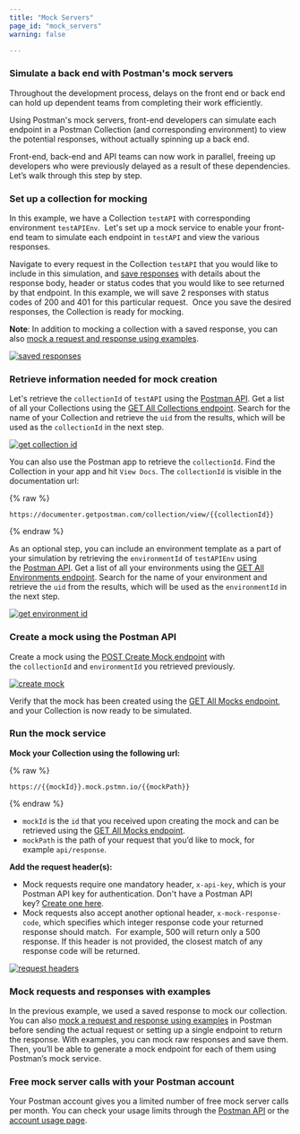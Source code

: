 ```yaml
---
title: "Mock Servers"
page_id: "mock_servers"
warning: false

---
```


### Simulate a back end with Postman's mock servers

Throughout the development process, delays on the front end or back end can hold up dependent teams from completing their work efficiently.  

Using Postman's mock servers, front-end developers can simulate each endpoint in a Postman Collection (and corresponding environment) to view the potential responses, without actually spinning up a back end.

Front-end, back-end and API teams can now work in parallel, freeing up developers who were previously delayed as a result of these dependencies. Let’s walk through this step by step.

### Set up a collection for mocking

In this example, we have a Collection `testAPI` with corresponding environment `testAPIEnv`.  Let's set up a mock service to enable your front-end team to simulate each endpoint in `testAPI` and view the various responses.

Navigate to every request in the Collection `testAPI` that you would like to include in this simulation, and [save responses](https://learning.getpostman.com/docs/postman/sending_api_requests/responses/) with details about the response body, header or status codes that you would like to see returned by that endpoint. In this example, we will save 2 responses with status codes of 200 and 401 for this particular request.  Once you save the desired responses, the Collection is ready for mocking.

**Note**: In addition to mocking a collection with a saved response, you can also [mock a request and response using examples](https://learning.getpostman.com/docs/postman/collections/examples/).

[![saved responses](https://blog.postman.com/wp-content/uploads/2017/03/Screen-Shot-2017-03-15-at-3.44.27-PM-1024x726.png)](https://blog.postman.com/wp-content/uploads/2017/03/Screen-Shot-2017-03-15-at-3.44.27-PM.png)

### Retrieve information needed for mock creation

Let's retrieve the `collectionId` of `testAPI` using the [Postman API](https://api.getpostman.com/). Get a list of all your Collections using the [GET All Collections endpoint](https://docs.api.getpostman.com/#3190c896-4216-a0a3-aa38-a041d0c2eb72). Search for the name of your Collection and retrieve the `uid` from the results, which will be used as the `collectionId` in the next step.

[![get collection id](https://blog.postman.com/wp-content/uploads/2017/03/Screen-Shot-2017-03-15-at-3.56.19-PM-1024x426.png)](https://blog.postman.com/wp-content/uploads/2017/03/Screen-Shot-2017-03-15-at-3.56.19-PM.png) 

You can also use the Postman app to retrieve the `collectionId`. Find the Collection in your app and hit `View Docs`. The `collectionId` is visible in the documentation url: 

{% raw %} 
```
https://documenter.getpostman.com/collection/view/{{collectionId}}
``` 
{% endraw %}

As an optional step, you can include an environment template as a part of your simulation by retrieving the `environmentId` of `testAPIEnv` using the [Postman API](https://api.getpostman.com/). Get a list of all your environments using the [GET All Environments endpoint](https://docs.api.getpostman.com/#d26bd079-e3e1-aa08-7e21-66f55df99351). Search for the name of your environment and retrieve the `uid` from the results, which will be used as the `environmentId` in the next step.

[![get environment id](https://blog.postman.com/wp-content/uploads/2017/03/Screen-Shot-2017-03-15-at-3.59.04-PM-1024x431.png)](https://blog.postman.com/wp-content/uploads/2017/03/Screen-Shot-2017-03-15-at-3.59.04-PM.png)

### Create a mock using the Postman API

Create a mock using the [POST Create Mock endpoint](https://docs.api.getpostman.com/#a54b358e-2686-bb4e-15c6-125b23776593) with the `collectionId` and `environmentId` you retrieved previously.

[![create mock](https://blog.postman.com/wp-content/uploads/2017/03/Screen-Shot-2017-03-15-at-4.23.03-PM-1024x599.png)](https://blog.postman.com/wp-content/uploads/2017/03/Screen-Shot-2017-03-15-at-4.23.03-PM.png)

Verify that the mock has been created using the [GET All Mocks endpoint](https://docs.api.getpostman.com/#018b5d62-f6fc-f752-597e-c1eb4bb98d24), and your Collection is now ready to be simulated.

### Run the mock service

**Mock your Collection using the following url:** 

{% raw %} 
```
https://{{mockId}}.mock.pstmn.io/{{mockPath}}
``` 
{% endraw %}

   *   `mockId` is the `id` that you received upon creating the mock and can be retrieved using the [GET All Mocks endpoint](https://docs.api.getpostman.com/#018b5d62-f6fc-f752-597e-c1eb4bb98d24).
   *   `mockPath` is the path of your request that you’d like to mock, for example `api/response`.

**Add the request header(s):**

   *   Mock requests require one mandatory header, `x-api-key`, which is your Postman API key for authentication. Don't have a Postman API key? [Create one here](https://app.getpostman.com/dashboard/integrations/pm_pro_api/list).
   *   Mock requests also accept another optional header, `x-mock-response-code`, which specifies which integer response code your returned response should match.  For example, 500 will return only a 500 response. If this header is not provided, the closest match of any response code will be returned.

[![request headers](https://blog.postman.com/wp-content/uploads/2017/03/Screen-Shot-2017-03-15-at-4.27.58-PM-1024x615.png)](https://blog.postman.com/wp-content/uploads/2017/03/Screen-Shot-2017-03-15-at-4.27.58-PM.png)

### Mock requests and responses with examples

In the previous example, we used a saved response to mock our collection. You can also [mock a request and response using examples](https://learning.getpostman.com/docs/postman/collections/examples/) in Postman before sending the actual request or setting up a single endpoint to return the response. With examples, you can mock raw responses and save them. Then, you’ll be able to generate a mock endpoint for each of them using Postman’s mock service. 

### Free mock server calls with your Postman account

Your Postman account gives you a limited number of free mock server calls per month. You can check your usage limits through the [Postman API](https://docs.api.getpostman.com) or the [account usage page](https://go.pstmn.io/postman-account-limits).
